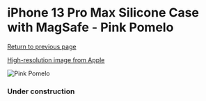 # iPhone 13 Pro Max Silicone Case with MagSafe - Pink Pomelo

[Return to previous page](/iphone_13)

[High-resolution image from Apple](https://store.storeimages.cdn-apple.com/8756/as-images.apple.com/is/MM2N3?wid=4500&hei=4500&fmt=png)

<div style="width: 384px"><img src="/everysource/MM2N3.png" alt="Pink Pomelo"></div>

### Under construction
